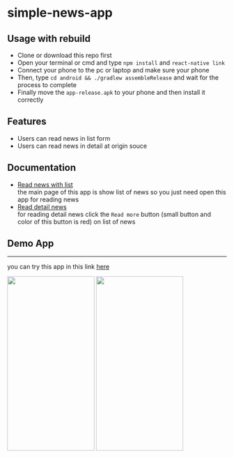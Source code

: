 # simple-news-app
 ## Usage with rebuild

- Clone or download this repo first
- Open your terminal or cmd and type `npm install` and `react-native link`
- Connect your phone to the pc or laptop and make sure your phone
- Then, type `cd android && ./gradlew assembleRelease` and wait for the process to complete
- Finally move the `app-release.apk` to your phone and then install it correctly

## Features

- Users can read news in list form
- Users can read news in detail at origin souce 

## Documentation

- [Read news with list](#Demo-App)
  </br>the main page of this app is show list of news so you just need open this app for reading news
- [Read detail news ](#Demo-App)
  </br>for reading detail news click the `Read more` button (small button and color of this button is red) on list of news

## Demo App
---
you can try this app in this link [here](https://drive.google.com/file/d/1xOAZ0Jl1xDIBO1vwIiN3nb7juZoVvLR0/view?usp=sharing)
<p>
  <img src="https://user-images.githubusercontent.com/50242300/63110151-f95ab280-bfb4-11e9-986a-44f4f1042fc2.gif" width=200 height=400 align="center" />
  <img src="https://user-images.githubusercontent.com/50242300/63138870-37cc8d80-c006-11e9-8331-572d75440399.gif" width=200 height=400 align="center" />
</p>

